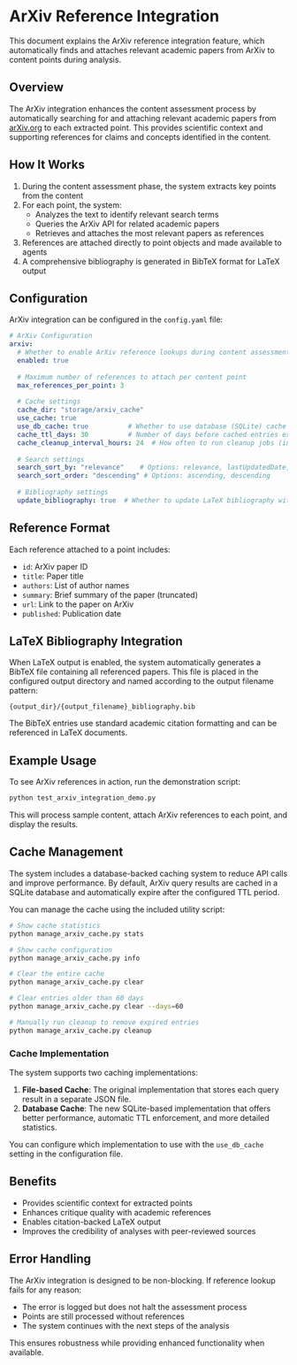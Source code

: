 # ArXiv Reference Integration

This document explains the ArXiv reference integration feature, which automatically finds and attaches relevant academic papers from ArXiv to content points during analysis.

## Overview

The ArXiv integration enhances the content assessment process by automatically searching for and attaching relevant academic papers from [arXiv.org](https://arxiv.org/) to each extracted point. This provides scientific context and supporting references for claims and concepts identified in the content.

## How It Works

1. During the content assessment phase, the system extracts key points from the content
2. For each point, the system:
   - Analyzes the text to identify relevant search terms
   - Queries the ArXiv API for related academic papers
   - Retrieves and attaches the most relevant papers as references
3. References are attached directly to point objects and made available to agents
4. A comprehensive bibliography is generated in BibTeX format for LaTeX output

## Configuration

ArXiv integration can be configured in the `config.yaml` file:

```yaml
# ArXiv Configuration
arxiv:
  # Whether to enable ArXiv reference lookups during content assessment
  enabled: true
  
  # Maximum number of references to attach per content point
  max_references_per_point: 3
  
  # Cache settings
  cache_dir: "storage/arxiv_cache"
  use_cache: true
  use_db_cache: true          # Whether to use database (SQLite) cache instead of file-based cache
  cache_ttl_days: 30          # Number of days before cached entries expire
  cache_cleanup_interval_hours: 24  # How often to run cleanup jobs (in hours)
  
  # Search settings
  search_sort_by: "relevance"    # Options: relevance, lastUpdatedDate, submittedDate
  search_sort_order: "descending" # Options: ascending, descending
  
  # Bibliography settings
  update_bibliography: true  # Whether to update LaTeX bibliography with ArXiv references
```

## Reference Format

Each reference attached to a point includes:

- `id`: ArXiv paper ID
- `title`: Paper title
- `authors`: List of author names
- `summary`: Brief summary of the paper (truncated)
- `url`: Link to the paper on ArXiv
- `published`: Publication date

## LaTeX Bibliography Integration

When LaTeX output is enabled, the system automatically generates a BibTeX file containing all referenced papers. This file is placed in the configured output directory and named according to the output filename pattern:

```
{output_dir}/{output_filename}_bibliography.bib
```

The BibTeX entries use standard academic citation formatting and can be referenced in LaTeX documents.

## Example Usage

To see ArXiv references in action, run the demonstration script:

```bash
python test_arxiv_integration_demo.py
```

This will process sample content, attach ArXiv references to each point, and display the results.

## Cache Management

The system includes a database-backed caching system to reduce API calls and improve performance. By default, ArXiv query results are cached in a SQLite database and automatically expire after the configured TTL period.

You can manage the cache using the included utility script:

```bash
# Show cache statistics
python manage_arxiv_cache.py stats

# Show cache configuration
python manage_arxiv_cache.py info

# Clear the entire cache
python manage_arxiv_cache.py clear

# Clear entries older than 60 days
python manage_arxiv_cache.py clear --days=60

# Manually run cleanup to remove expired entries
python manage_arxiv_cache.py cleanup
```

### Cache Implementation

The system supports two caching implementations:

1. **File-based Cache**: The original implementation that stores each query result in a separate JSON file.
2. **Database Cache**: The new SQLite-based implementation that offers better performance, automatic TTL enforcement, and more detailed statistics.

You can configure which implementation to use with the `use_db_cache` setting in the configuration file.

## Benefits

- Provides scientific context for extracted points
- Enhances critique quality with academic references
- Enables citation-backed LaTeX output
- Improves the credibility of analyses with peer-reviewed sources

## Error Handling

The ArXiv integration is designed to be non-blocking. If reference lookup fails for any reason:

- The error is logged but does not halt the assessment process
- Points are still processed without references
- The system continues with the next steps of the analysis

This ensures robustness while providing enhanced functionality when available.
